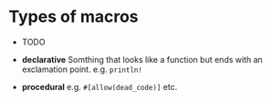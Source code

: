 # Types of macros


* TODO

* **declarative** Somthing that looks like a function but ends with an exclamation point. e.g. `println!`
* **procedural** e.g. `#[allow(dead_code)]` etc.



